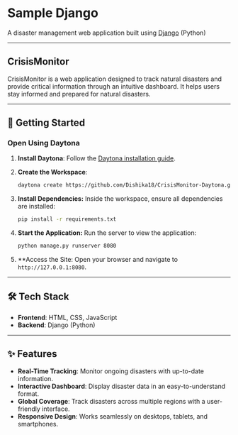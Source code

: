 # Sample Django

A disaster management web application built using [Django](https://www.djangoproject.com/) (Python)

---

## CrisisMonitor  

CrisisMonitor is a web application designed to track natural disasters and provide critical information through an intuitive dashboard. It helps users stay informed and prepared for natural disasters.  

---

## 🚀 Getting Started  

### Open Using Daytona  

1. **Install Daytona**: Follow the [Daytona installation guide](https://www.daytona.io/docs/installation/installation/).  
2. **Create the Workspace**:  
   ```bash  
   daytona create https://github.com/Dishika18/CrisisMonitor-Daytona.git
   ```
3. **Install Dependencies:**
   Inside the workspace, ensure all dependencies are installed:
   ```bash
   pip install -r requirements.txt
   ```

4. **Start the Application:**
   Run the server to view the application:
   ```bash
   python manage.py runserver 8080
   ```
5. **Access the Site:
   Open your browser and navigate to ``http://127.0.0.1:8080``.

---
   
## 🛠️ Tech Stack

- **Frontend**: HTML, CSS, JavaScript
- **Backend**: Django (Python)

---

## ✨ Features  

- **Real-Time Tracking**: Monitor ongoing disasters with up-to-date information.
- **Interactive Dashboard**: Display disaster data in an easy-to-understand format.
- **Global Coverage**: Track disasters across multiple regions with a user-friendly interface.
- **Responsive Design**: Works seamlessly on desktops, tablets, and smartphones.
